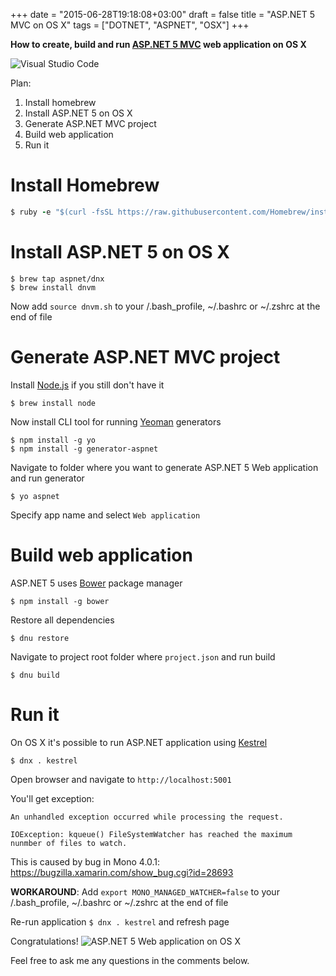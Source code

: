 +++
date = "2015-06-28T19:18:08+03:00"
draft = false
title = "ASP.NET 5 MVC on OS X"
tags = ["DOTNET", "ASPNET", "OSX"]
+++

**How to create, build and run [ASP.NET 5 MVC](http://www.asp.net/mvc/mvc5) web application on OS X**

![Visual Studio Code](/images/visual-studio-code.png)

Plan:

1. Install homebrew
2. Install ASP.NET 5 on OS X
3. Generate ASP.NET MVC project
4. Build web application
5. Run it

# Install Homebrew
```ruby
$ ruby -e "$(curl -fsSL https://raw.githubusercontent.com/Homebrew/install/master/install)"
```

# Install ASP.NET 5 on OS X
```
$ brew tap aspnet/dnx
$ brew install dnvm
```

Now add `source dnvm.sh` to your /.bash_profile, ~/.bashrc or ~/.zshrc at the end of file

# Generate ASP.NET MVC project
Install [Node.js](https://nodejs.org) if you still don't have it
```
$ brew install node
```

Now install CLI tool for running [Yeoman](http://yeoman.io) generators
```
$ npm install -g yo
$ npm install -g generator-aspnet
```

Navigate to folder where you want to generate ASP.NET 5 Web application and run generator

```
$ yo aspnet
```

Specify app name and select `Web application`

# Build web application

ASP.NET 5 uses [Bower](http://bower.io) package manager
```
$ npm install -g bower
```

Restore all dependencies

```
$ dnu restore
```

Navigate to project root folder where `project.json` and run build

```
$ dnu build
```

# Run it

On OS X it's possible to run ASP.NET application using [Kestrel](https://github.com/aspnet/KestrelHttpServer)

```
$ dnx . kestrel
```

Open browser and navigate to `http://localhost:5001`

You'll get exception:
```
An unhandled exception occurred while processing the request.

IOException: kqueue() FileSystemWatcher has reached the maximum nunmber of files to watch.
```

This is caused by bug in Mono 4.0.1: https://bugzilla.xamarin.com/show_bug.cgi?id=28693

**WORKAROUND**:
Add `export MONO_MANAGED_WATCHER=false` to your /.bash_profile, ~/.bashrc or ~/.zshrc at the end of file

Re-run application `$ dnx . kestrel` and refresh page

Congratulations!
![ASP.NET 5 Web application on OS X](/images/aspnet5-osx.png)

Feel free to ask me any questions in the comments below.
